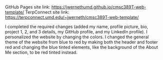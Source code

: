 GitHub Pages site link: https://jwernethumd.github.io/cmsc389T-web-template/
TerpConnect site link: https://terpconnect.umd.edu/~jwerneth/cmsc389T-web-template/

I completed the required changes (added my name, profile picture, bio, project 1, 2, and 3 details, my GitHub profile, and my LinkedIn profile).
I personalized the website by changing the colors. I changed the general theme of the website from blue to red by making both the header and footer red and changing the blue tinted elements, like the background of the About Me section, to be red tinted instead.